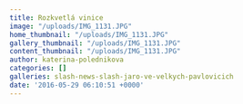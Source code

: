 ```yaml
---
title: Rozkvetlá vinice
image: "/uploads/IMG_1131.JPG"
home_thumbnail: "/uploads/IMG_1131.JPG"
gallery_thumbnail: "/uploads/IMG_1131.JPG"
content_thumbnail: "/uploads/IMG_1131.JPG"
author: katerina-polednikova
categories: []
galleries: slash-news-slash-jaro-ve-velkych-pavlovicich
date: '2016-05-29 06:10:51 +0000'
---
```

